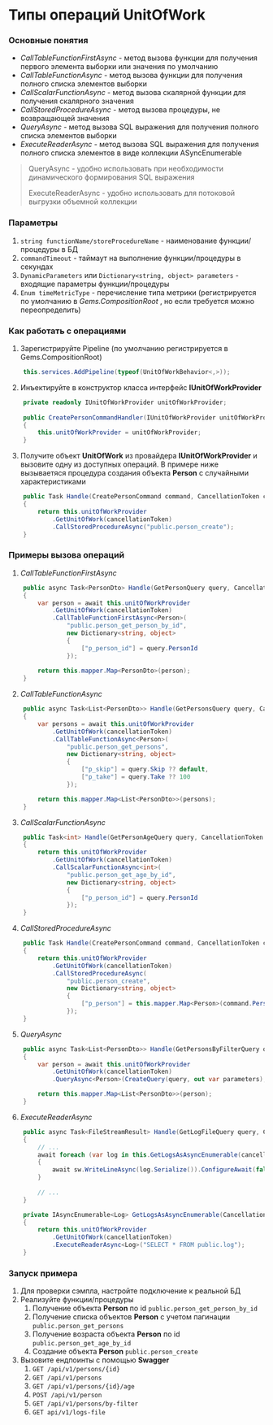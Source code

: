 # Типы операций UnitOfWork

### Основные понятия
- _CallTableFunctionFirstAsync_ - метод вызова функции для получения первого элемента выборки или значения по умолчанию
- _CallTableFunctionAsync_ - метод вызова функции для получения полного списка элементов выборки
- _CallScalarFunctionAsync_ - метод вызова скалярной функции для получения скалярного значения
- _CallStoredProcedureAsync_ - метод вызова процедуры, не возвращающей значения
- _QueryAsync_ - метод вызова SQL выражения для получения полного списка элементов выборки
- _ExecuteReaderAsync_ - метод вызова SQL выражения для получения полного списка элементов в виде коллекции ASyncEnumerable

> QueryAsync - удобно использовать при необходимости динамического формирования SQL выражения
> 
> ExecuteReaderAsync - удобно использовать для потоковой выгрузки объемной коллекции

### Параметры
1. `string functionName/storeProcedureName` - наименование функции/процедуры в БД
2. `commandTimeout` - таймаут на выполнение функции/процедуры в секундах
3. `DynamicParameters` или `Dictionary<string, object> parameters` - входящие параметры функции/процедуры
4. `Enum timeMetricType` - перечисление типа метрики (регистрируется по умолчанию в _Gems.CompositionRoot_ , но если требуется можно переопределить)

### Как работать с операциями
1) Зарегистрируйте Pipeline (по умолчанию регистрируется в Gems.CompositionRoot)
```csharp
    this.services.AddPipeline(typeof(UnitOfWorkBehavior<,>));
```
2) Инъектируйте в конструктор класса интерфейс **IUnitOfWorkProvider**
```csharp
    private readonly IUnitOfWorkProvider unitOfWorkProvider;
    
    public CreatePersonCommandHandler(IUnitOfWorkProvider unitOfWorkProvider)
    {
        this.unitOfWorkProvider = unitOfWorkProvider;
    }
```

3) Получите объект **UnitOfWork** из провайдера **IUnitOfWorkProvider** и вызовите одну из доступных операций. В примере ниже вызываетяся процедура создания объекта **Person** с случайными характеристиками
```csharp
    public Task Handle(CreatePersonCommand command, CancellationToken cancellationToken)
    {
        return this.unitOfWorkProvider
            .GetUnitOfWork(cancellationToken)
            .CallStoredProcedureAsync("public.person_create");
    }
```

### Примеры вызова операций
1. _CallTableFunctionFirstAsync_
```csharp
    public async Task<PersonDto> Handle(GetPersonQuery query, CancellationToken cancellationToken)
    {
        var person = await this.unitOfWorkProvider
            .GetUnitOfWork(cancellationToken)
            .CallTableFunctionFirstAsync<Person>(
                "public.person_get_person_by_id",
                new Dictionary<string, object>
                {
                    ["p_person_id"] = query.PersonId
                });
    
        return this.mapper.Map<PersonDto>(person);
    }
```
2. _CallTableFunctionAsync_
```csharp
    public async Task<List<PersonDto>> Handle(GetPersonsQuery query, CancellationToken cancellationToken)
    {
        var persons = await this.unitOfWorkProvider
            .GetUnitOfWork(cancellationToken)
            .CallTableFunctionAsync<Person>(
                "public.person_get_persons",
                new Dictionary<string, object>
                {
                    ["p_skip"] = query.Skip ?? default,
                    ["p_take"] = query.Take ?? 100
                });

        return this.mapper.Map<List<PersonDto>>(persons);
    }
```
3. _CallScalarFunctionAsync_
```csharp
    public Task<int> Handle(GetPersonAgeQuery query, CancellationToken cancellationToken)
    {
        return this.unitOfWorkProvider
            .GetUnitOfWork(cancellationToken)
            .CallScalarFunctionAsync<int>(
                "public.person_get_age_by_id",
                new Dictionary<string, object>
                {
                    ["p_person_id"] = query.PersonId
                });
    }
```
4. _CallStoredProcedureAsync_
```csharp
    public Task Handle(CreatePersonCommand command, CancellationToken cancellationToken)
    {
        return this.unitOfWorkProvider
            .GetUnitOfWork(cancellationToken)
            .CallStoredProcedureAsync(
                "public.person_create",
                new Dictionary<string, object>
                {
                    ["p_person"] = this.mapper.Map<Person>(command.Person)
                });
    }
```
5. _QueryAsync_
```csharp
    public async Task<List<PersonDto>> Handle(GetPersonsByFilterQuery query, CancellationToken cancellationToken)
    {
        var person = await this.unitOfWorkProvider
            .GetUnitOfWork(cancellationToken)
            .QueryAsync<Person>(CreateQuery(query, out var parameters), parameters);

        return this.mapper.Map<List<PersonDto>>(person);
    }
```
6. _ExecuteReaderAsync_
```csharp
    public async Task<FileStreamResult> Handle(GetLogFileQuery query, CancellationToken cancellationToken)
    {
        // ...
        await foreach (var log in this.GetLogsAsAsyncEnumerable(cancellationToken))
        {
            await sw.WriteLineAsync(log.Serialize()).ConfigureAwait(false);
        }
        
        // ...
    }

    private IAsyncEnumerable<Log> GetLogsAsAsyncEnumerable(CancellationToken cancellationToken)
    {
        return this.unitOfWorkProvider
            .GetUnitOfWork(cancellationToken)
            .ExecuteReaderAsync<Log>("SELECT * FROM public.log");
    }
```

### Запуск примера
1. Для проверки сэмпла, настройте подключение к реальной БД
2. Реализуйте функции/процедуры
   1. Получение объекта **Person** по id `public.person_get_person_by_id`
   2. Получение списка объектов **Person** с учетом пагинации `public.person_get_persons`
   3. Получение возраста объекта **Person** по id `public.person_get_age_by_id`
   4. Создание объекта **Person**  `public.person_create`
4. Вызовите ендпоинты с помощью **Swagger**
    1. `GET /api/v1/persons/{id}`
    2. `GET /api/v1/persons`
    3. `GET /api/v1/persons/{id}/age`
    4. `POST /api/v1/person`
    5. `GET /api/v1/persons/by-filter`
    6. `GET api/v1/logs-file`
